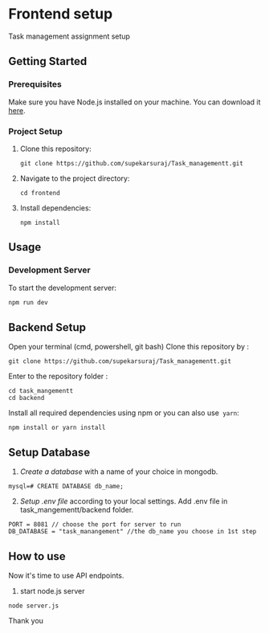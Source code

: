 # Frontend setup

Task management assignment setup

## Getting Started

### Prerequisites

Make sure you have Node.js installed on your machine. You can download it [here](https://nodejs.org/).

### Project Setup

1. Clone this repository:

    ```
    git clone https://github.com/supekarsuraj/Task_managementt.git
    ```

2. Navigate to the project directory:

    ```
    cd frontend
    ```

3. Install dependencies:

    ```
    npm install
    ```

## Usage

### Development Server

To start the development server:

```bash
npm run dev
```

## Backend Setup 
Open your terminal (cmd, powershell, git bash)
Clone this repository by :
```
git clone https://github.com/supekarsuraj/Task_managementt.git
```
Enter to the repository folder :
```
cd task_mangementt
cd backend
```
Install all required dependencies using npm or you can also use` yarn`:
```
npm install or yarn install
```
## Setup Database
1. *Create a database* with a name of your choice in mongodb.
```
mysql=# CREATE DATABASE db_name;
```

2. *Setup .env file* according to your local settings. Add .env file in task_mangementt/backend folder.
```
PORT = 8081 // choose the port for server to run
DB_DATABASE = "task_manangement" //the db_name you choose in 1st step
   ```
## How to use 
Now it's time to use API endpoints.
1. start node.js server
```
node server.js
```

Thank you

